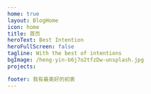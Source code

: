```yaml
---
home: true
layout: BlogHome
icon: home
title: 首页
heroText: Best Intention
heroFullScreen: false
tagline: With the best of intentions
bgImage: /heng-yin-b6j7o2tfzDw-unsplash.jpg
projects:

footer: 我有最美好的初衷
---
```

